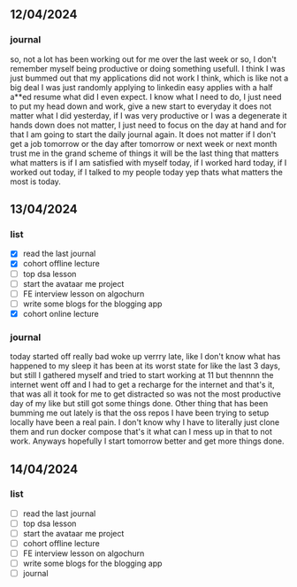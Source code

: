 ## 12/04/2024

### journal
so, not a lot has been working out for me over the last week or so, I don't remember myself being productive or doing something usefull. I think I was just bummed out that my applications did not work I think, which is like not a big deal I was just randomly applying to linkedin easy applies with a half a**ed resume what did I even expect.
I know what I need to do, I just need to put my head down and work, give a new start to everyday it does not matter what I did yesterday, if I was very productive or I was a degenerate it hands down does not matter, I just need to focus on the day at hand and for that I am going to start the daily journal again. It does not matter if I don't get a job tomorrow or the day after tomorrow or next week or next month trust me in the grand scheme of things it will be the last thing that matters what matters is if I am satisfied with myself today, if I worked hard today, if I worked out today, if I talked to my people today yep thats what matters the most is today.

## 13/04/2024

### list
 - [x] read the last journal
 - [x] cohort offline lecture
 - [ ] top dsa lesson
 - [ ] start the avataar me project
 - [ ] FE interview lesson on algochurn
 - [ ] write some blogs for the blogging app
 - [x] cohort online lecture

### journal
today started off really bad woke up verrry late, like I don't know what has happened to my sleep it has been at its worst state for like the last 3 days, but still I gathered myself and tried to start working at 11 but thennnn the internet went off and I had to get a recharge for the internet and that's it, that was all it took for me to get distracted so was not the most productive day of my like but still got some things done. Other thing that has been bumming me out lately is that the oss repos I have been trying to setup locally have been a real pain. I don't know why I have to literally just clone them and run docker compose that's it what can I mess up in that to not work. Anyways hopefully I start tomorrow better and get more things done.

## 14/04/2024

### list
 - [ ] read the last journal
 - [ ] top dsa lesson
 - [ ] start the avataar me project
 - [ ] cohort offline lecture
 - [ ] FE interview lesson on algochurn
 - [ ] write some blogs for the blogging app
 - [ ] journal